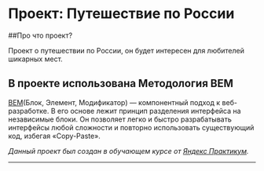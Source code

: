 # Проект: Путешествие по России

##Про что проект?

Проект о путешествии по России, он будет интересен для любителей шикарных мест.

## В проекте использована Методология BEM

[BEM](https://ru.bem.info/methodology/)(Блок, Элемент, Модификатор) — компонентный подход к веб-разработке. В его основе лежит принцип разделения интерфейса на независимые блоки. Он позволяет легко и быстро разрабатывать интерфейсы любой сложности и повторно использовать существующий код, избегая «Copy-Paste».

_Данный проект был создан в обучающем курсе от [Яндекс Практикум](https://practicum.yandex.ru/)._

---
